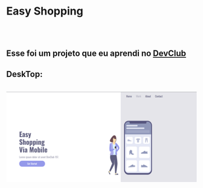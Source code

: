 <h1>Easy Shopping</h1>
<br>
<br>
<h2>Esse foi um projeto que eu aprendi no <a href="https://rodolfomori.com/devclub">DevClub</a></h2>
<h2>DeskTop:</h2>
<br>
<img src="https://github.com/Adiel852/easy-shopping/blob/master/assets/desktop.jpg.png?raw=true" />
<br>
<br>


